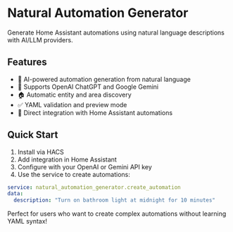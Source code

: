 # Natural Automation Generator

Generate Home Assistant automations using natural language descriptions with AI/LLM providers.

## Features

- 🤖 AI-powered automation generation from natural language
- 🔌 Supports OpenAI ChatGPT and Google Gemini
- 🏠 Automatic entity and area discovery
- ✅ YAML validation and preview mode
- 📝 Direct integration with Home Assistant automations

## Quick Start

1. Install via HACS
2. Add integration in Home Assistant
3. Configure with your OpenAI or Gemini API key
4. Use the service to create automations:

```yaml
service: natural_automation_generator.create_automation
data:
  description: "Turn on bathroom light at midnight for 10 minutes"
```

Perfect for users who want to create complex automations without learning YAML syntax!

